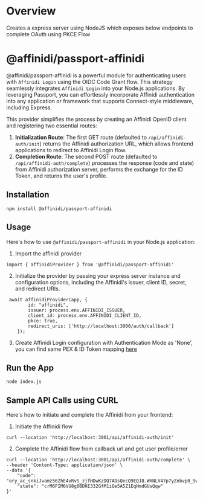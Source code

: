 # Overview

Creates a express server using NodeJS which exposes below endpoints to complete OAuth using PKCE Flow

# @affinidi/passport-affinidi

@affinidi/passport-affinidi is a powerful module for authenticating users with `Affinidi Login` using the OIDC Code Grant flow. This strategy seamlessly integrates `Affinidi Login` into your Node.js applications. By leveraging Passport, you can effortlessly incorporate Affinidi authentication into any application or framework that supports Connect-style middleware, including Express.

This provider simplifies the process by creating an Affinidi OpenID client and registering two essential routes:

1. **Initialization Route**: The first GET route (defaulted to `/api/affinidi-auth/init`) returns the Affinidi authorization URL, which allows frontend applications to redirect to Affinidi Login flow.
2. **Completion Route**: The second POST route (defaulted to `/api/affinidi-auth/complete`) processes the response (code and state) from Affinidi authorization server, performs the exchange for the ID Token, and returns the user's profile.

## Installation

```
npm install @affinidi/passport-affinidi
```

## Usage
Here's how to use `@affinidi/passport-affinidi` in your Node.js application:

1. Import the affinidi provider

```
import { affinidiProvider } from '@affinidi/passport-affinidi'
```

2. Initialize the provider by passing your express server instance and configuration options, including the Affinidi's issuer, client ID, secret, and redirect URIs.

```
 await affinidiProvider(app, {
        id: "affinidi",
        issuer: process.env.AFFINIDI_ISSUER,
        client_id: process.env.AFFINIDI_CLIENT_ID,
        pkce: true,
        redirect_uris: ['http://localhost:3000/auth/callback']
    });
```
3. Create Affinidi Login configuration with Authentication Mode as 'None', you can find same PEX & ID Token mapping [here](/profile-pex.json)


## Run the App

```
node index.js
```


## Sample API Calls using CURL
Here's how to initiate and complete the Affinidi from your frontend:

1. Initiate the Affinidi flow

```
curl --location 'http://localhost:3001/api/affinidi-auth/init'
```

2. Complete the Affinidi flow from callback url and get user profile/error

```
curl --location 'http://localhost:3001/api/affinidi-auth/complete' \
--header 'Content-Type: application/json' \
--data '{
    "code": "ory_ac_snkiJvamz56ZhE4vRvS_zjfHDwKzDQ7ADsQecQ9EQJ8.WXNLV47p7yZnbvp0_SwvFErO3JpvIEQme_X7ACW8WGA",
    "state": "crM6FIM6VU8g0BDHI332GfM1iQe5A5Z1EqHmdGUsQqw"
}'
```
